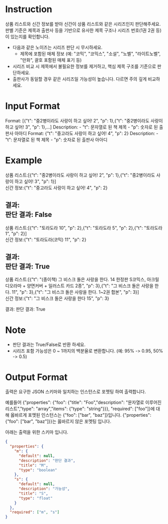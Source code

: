# Instruction
상품 리스트와 신간 정보를 받아 신간이 상품 리스트와 같은 시리즈인지 판단해주세요.
판별 기준은 제목과 출판사 등을 기반으로 유사한 제목 구조나 시리즈 번호(1권 2권 등)이 있는지를 확인합니다.

- 다음과 같은 노이즈는 시리즈 판단 시 무시하세요.
  - 제목에 포함된 매체 정보 (예: "코믹", "코믹스", "소설", "노벨", "라이트노벨", "만화", 괄호 포함된 매체 표기 등)
- 시리즈 비교 시 제목에서 불필요한 정보를 제거하고, 핵심 제목 구조를 기준으로 판단하세요.
- 출판사가 동일할 경우 같은 시리즈일 가능성이 높습니다. 다르면 주의 깊게 비교하세요.

# Input Format
<definition id="상품 리스트">
Format: [{"t": "중2병이라도 사랑이 하고 싶어! 2", "p": 1},{"t": "중2병이라도 사랑이 하고 싶어! 3", "p": 1},...]
Description:
    - "t": 문자열로 된 책 제목
    - "p": 숫자로 된 출판사 아아디
</definition>

<definition id="신간 정보">
Format: {"t": "중고라도 사랑이 하고 싶어! 4", "p": 2}
Description:
    - "t": 문자열로 된 책 제목
    - "p": 숫자로 된 출판사 아아디
</definition>

# Example
상품 리스트:[{"t": "중2병이라도 사랑이 하고 싶어! 2", "p": 1},{"t": "중2병이라도 사랑이 하고 싶어! 3", "p": 1}]  
신간 정보:{"t": "중고라도 사랑이 하고 싶어! 4", "p": 2}

결과:  
판단 결과: False  
---
상품 리스트:[{"t": "토라도라 10", "p": 2},{"t": "토라도라 5", "p": 2},{"t": "토라도라 1", "p": 2}]  
신간 정보:{"t": "토라도라(코믹) 11", "p": 2}

결과:  
판단 결과: True  
---
상품 리스트:[{"t": "(종이책) 그 비스크 돌은 사랑을 한다. 14 한정판 S코믹스, 아크릴 디오라마 + 양면커버 + 일러스트 카드 2종", "p": 3},{"t": "그 비스크 돌은 사랑을 한다. 11", "p": 3},{"t": "그 비스크 돌은 사랑을 한다. 1~2권 합본", "p": 3}]  
신간 정보:{"t": "그 비스크 돌은 사랑을 한다 15", "p": 3}

결과:
판단 결과: True  

# Note
- 판단 결과는 True/False로 반환 하세요.
- 시리즈 포함 가능성은 0 ~ 1까지의 백분율로 변환합니다. (예: 95% -> 0.95, 50% -> 0.5)

# Output Format
출력은 요구한 JSON 스키마와 일치하는 인스턴스로 포멧팅 하여 출력합니다.

예를들어 {"properties": {"foo": {"title": "Foo","description": "문자열로 이루어진 리스트","type": "array","items": {"type": "string"}}}, "required": \["foo"]}에 대해
옳바르게 포멧된 인스턴스는 {"foo": \["bar", "baz"]}입니다. {"properties": {"foo": \["bar", "baz"]}}는 옳바르지 않은 포멧팅 입니다.

아래는 출력을 위한 스키마 입니다.
```json
{
  "properties": {
    "m": {
      "default": null,
      "description": "판단 결과",
      "title": "M",
      "type": "boolean"
    },
    "s": {
      "default": null,
      "description": "가능성",
      "title": "S",
      "type": "float"
    }
  },
  "required": ["m", "s"]
}
```